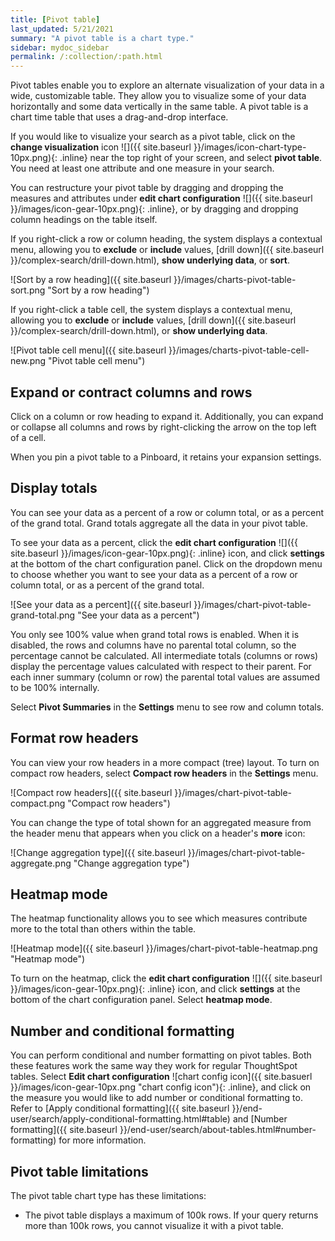 ```yaml
---
title: [Pivot table]
last_updated: 5/21/2021
summary: "A pivot table is a chart type."
sidebar: mydoc_sidebar
permalink: /:collection/:path.html
---
```

Pivot tables enable you to explore an alternate visualization of your data in a
wide, customizable table. They allow you to visualize some of your data horizontally and some data vertically in the same table. A pivot table is a chart
time table that uses a drag-and-drop interface.  

If you would like to visualize your search as a pivot table, click on the **change visualization** icon ![]({{ site.baseurl }}/images/icon-chart-type-10px.png){: .inline} near the top right of your screen, and select **pivot table**. You need at least one attribute and one measure in your search.

You can restructure your pivot table by dragging and dropping the measures and attributes under **edit chart configuration** ![]({{ site.baseurl }}/images/icon-gear-10px.png){: .inline}, or by dragging and dropping column headings on the table itself.

If you right-click a row or column heading, the system displays a contextual menu, allowing you to **exclude** or **include** values, [drill down]({{ site.baseurl }}/complex-search/drill-down.html), **show underlying data**, or **sort**.

![Sort by a row heading]({{ site.baseurl }}/images/charts-pivot-table-sort.png "Sort by a row heading")

If you right-click a table cell, the system displays a contextual menu, allowing you to **exclude** or **include** values, [drill down]({{ site.baseurl }}/complex-search/drill-down.html), or **show underlying data**.

![Pivot table cell menu]({{ site.baseurl }}/images/charts-pivot-table-cell-new.png "Pivot table cell menu")

## Expand or contract columns and rows

Click on a column or row heading to expand it. Additionally, you can expand or collapse all columns and rows by right-clicking the arrow on the top left of a cell.

When you pin a pivot table to a Pinboard, it retains your expansion settings.

## Display totals

You can see your data as a percent of a row or column total, or as a percent of the grand total. Grand totals aggregate all the data in your pivot table.

To see your data as a percent, click the **edit chart configuration** ![]({{ site.baseurl }}/images/icon-gear-10px.png){: .inline} icon, and click **settings** at the bottom of the chart configuration panel. Click on the dropdown menu to choose whether you want to see your data as a percent of a row or column total, or as a percent of the grand total.

![See your data as a percent]({{ site.baseurl }}/images/chart-pivot-table-grand-total.png "See your data as a percent")

You only see 100% value when grand total rows is enabled. When
it is disabled, the rows and columns have no parental total column, so the
percentage cannot be calculated. All intermediate totals (columns or rows)
display the percentage values calculated with respect to their parent. For each
inner summary (column or row) the parental total values are assumed to be 100%
internally.

Select **Pivot Summaries** in the **Settings** menu to see row and column totals.

## Format row headers

You can view your row headers in a more compact (tree) layout. To turn on compact row headers, select **Compact row headers** in the **Settings** menu.

![Compact row headers]({{ site.baseurl }}/images/chart-pivot-table-compact.png "Compact row headers")

You can change the type of total shown for an aggregated measure from the header menu that appears when you click on a header's **more** icon:

![Change aggregation type]({{ site.baseurl }}/images/chart-pivot-table-aggregate.png "Change aggregation type")

## Heatmap mode

The heatmap functionality allows you to see which measures contribute more to the total than
others within the table.

![Heatmap mode]({{ site.baseurl }}/images/chart-pivot-table-heatmap.png "Heatmap mode")

To turn on the heatmap, click the **edit chart configuration** ![]({{ site.baseurl }}/images/icon-gear-10px.png){: .inline} icon, and click **settings** at the bottom of the chart configuration panel. Select **heatmap mode**.

## Number and conditional formatting
You can perform conditional and number formatting on pivot tables. Both these features work the same way they work for regular ThoughtSpot tables. Select **Edit chart configuration** ![chart config icon]({{ site.basuerl }}/images/icon-gear-10px.png "chart config icon"){: .inline}, and click on the measure you would like to add number or conditional formatting to. Refer to [Apply conditional formatting]({{ site.baseurl }}/end-user/search/apply-conditional-formatting.html#table) and [Number formatting]({{ site.baseurl }}/end-user/search/about-tables.html#number-formatting) for more information.

## Pivot table limitations

The pivot table chart type has these limitations:

- The pivot table displays a maximum of 100k rows. If your query returns more than 100k rows, you cannot visualize it with a pivot table.
